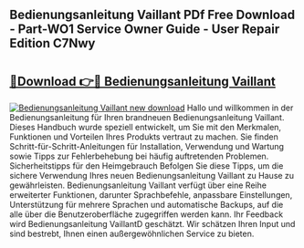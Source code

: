 ## Bedienungsanleitung Vaillant PDf Free Download - Part-WO1 Service Owner Guide - User Repair Edition C7Nwy

# <h2><a href="http://df10cip.blite.top/?on=Bedienungsanleitung+Vaillant">🔗Download 👉🔴 Bedienungsanleitung Vaillant</a></h2>

[![Bedienungsanleitung Vaillant new download](https://i.imgur.com/lujVjoI.png)](http://df10cip.blite.top/?on=Bedienungsanleitung+Vaillant)
Hallo und willkommen in der Bedienungsanleitung für Ihren brandneuen Bedienungsanleitung Vaillant. Dieses Handbuch wurde speziell entwickelt, um Sie mit den Merkmalen, Funktionen und Vorteilen Ihres Produkts vertraut zu machen. Sie finden Schritt-für-Schritt-Anleitungen für Installation, Verwendung und Wartung sowie Tipps zur Fehlerbehebung bei häufig auftretenden Problemen. Sicherheitstipps für den Heimgebrauch Befolgen Sie diese Tipps, um die sichere Verwendung Ihres neuen Bedienungsanleitung Vaillant zu Hause zu gewährleisten. Bedienungsanleitung Vaillant verfügt über eine Reihe erweiterter Funktionen, darunter Sprachbefehle, anpassbare Einstellungen, Unterstützung für mehrere Sprachen und automatische Backups, auf die alle über die Benutzeroberfläche zugegriffen werden kann. Ihr Feedback wird Bedienungsanleitung VaillantD geschätzt. Wir schätzen Ihren Input und sind bestrebt, Ihnen einen außergewöhnlichen Service zu bieten.
